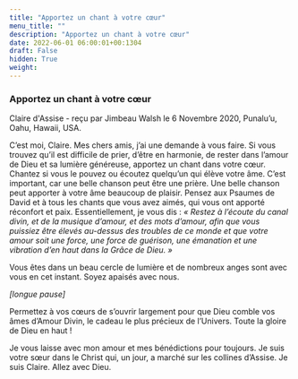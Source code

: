 ```yaml
---
title: "Apportez un chant à votre cœur"
menu_title: ""
description: "Apportez un chant à votre cœur"
date: 2022-06-01 06:00:01+00:1304
draft: False
hidden: True
weight:
---
```

### Apportez un chant à votre cœur

Claire d'Assise - reçu par Jimbeau Walsh le 6 Novembre 2020, Punalu’u, Oahu, Hawaii, USA.

C’est moi, Claire. Mes chers amis, j’ai une demande à vous faire. Si vous trouvez qu’il est difficile de prier, d’être en harmonie, de rester dans l’amour de Dieu et sa lumière généreuse, apportez un chant dans votre cœur. Chantez si vous le pouvez ou écoutez quelqu’un qui élève votre âme. C’est important, car une belle chanson peut être une prière. Une belle chanson peut apporter à votre âme beaucoup de plaisir. Pensez aux Psaumes de David et à tous les chants que vous avez aimés, qui vous ont apporté réconfort et paix. Essentiellement, je vous dis : *« Restez à l’écoute du canal divin, et de la musique d’amour, et des mots d’amour, afin que vous puissiez être élevés au-dessus des troubles de ce monde et que votre amour soit une force, une force de guérison, une émanation et une vibration d’en haut dans la Grâce de Dieu. »*

Vous êtes dans un beau cercle de lumière et de nombreux anges sont avec vous en cet instant. Soyez apaisés avec nous. 

*[longue pause]*

Permettez à vos cœurs de s’ouvrir largement pour que Dieu comble vos âmes d’Amour Divin, le cadeau le plus précieux de l’Univers. Toute la gloire de Dieu en haut !

Je vous laisse avec mon amour et mes bénédictions pour toujours. Je suis votre sœur dans le Christ qui, un jour, a marché sur les collines d’Assise. Je suis Claire. Allez avec Dieu.
